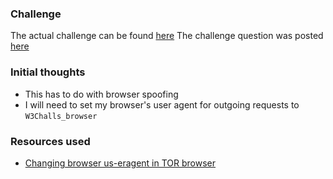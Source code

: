 ### Challenge
The actual challenge can be found [here](http://change-browser.hax.w3challs.com/)
The challenge question was posted [here](https://w3challs.com/challenges/web/change_your_browser)

### Initial thoughts
- This has to do with browser spoofing
- I will need to set my browser's user agent for outgoing requests to `W3Challs_browser`

### Resources used
- [Changing browser us-eragent in TOR browser](https://tor.stackexchange.com/questions/12248/how-to-change-user-agent-string-on-tor-to-see-mobile-sites)